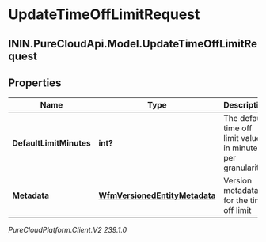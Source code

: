 # UpdateTimeOffLimitRequest

## ININ.PureCloudApi.Model.UpdateTimeOffLimitRequest

## Properties

|Name | Type | Description | Notes|
|------------ | ------------- | ------------- | -------------|
| **DefaultLimitMinutes** | **int?** | The default time off limit value in minutes per granularity | [optional] |
| **Metadata** | [**WfmVersionedEntityMetadata**](WfmVersionedEntityMetadata) | Version metadata for the time off limit | |



_PureCloudPlatform.Client.V2 239.1.0_
